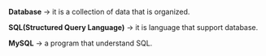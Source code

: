 **Database** -> it is a collection of data that is organized.

**SQL(Structured Query Language)** -> it is language that support database.

**MySQL** -> a program that understand SQL.
